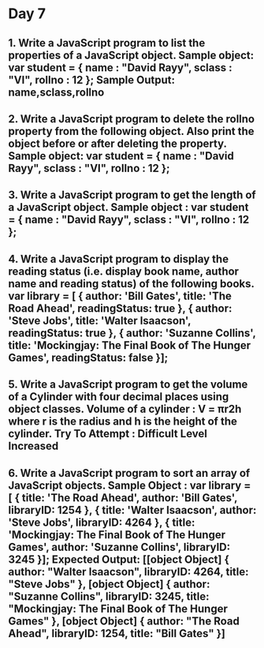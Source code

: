 # Day 7

## 1. Write a JavaScript program to list the properties of a JavaScript object. Sample object: var student = { name : "David Rayy", sclass : "VI", rollno : 12 }; Sample Output: name,sclass,rollno

## 2. Write a JavaScript program to delete the rollno property from the following object. Also print the object before or after deleting the property. Sample object: var student = { name : "David Rayy", sclass : "VI", rollno : 12 }; 

## 3. Write a JavaScript program to get the length of a JavaScript object.  Sample object : var student = { name : "David Rayy", sclass : "VI", rollno : 12 }; 

## 4. Write a JavaScript program to display the reading status (i.e. display book name, author name and reading status) of the following books. var library = [ { author: 'Bill Gates', title: 'The Road Ahead', readingStatus: true }, { author: 'Steve Jobs', title: 'Walter Isaacson', readingStatus: true }, { author: 'Suzanne Collins', title: 'Mockingjay: The Final Book of The Hunger Games', readingStatus: false }]; 

## 5. Write a JavaScript program to get the volume of a Cylinder with four decimal places using object classes. Volume of a cylinder : V = πr2h where r is the radius and h is the height of the cylinder. Try To Attempt : Difficult Level Increased 

## 6. Write a JavaScript program to sort an array of JavaScript objects.  Sample Object : var library = [ { title: 'The Road Ahead', author: 'Bill Gates', libraryID: 1254 }, { title: 'Walter Isaacson', author: 'Steve Jobs', libraryID: 4264 }, { title: 'Mockingjay: The Final Book of The Hunger Games', author: 'Suzanne Collins', libraryID: 3245 }]; Expected Output: [[object Object] { author: "Walter Isaacson", libraryID: 4264, title: "Steve Jobs" }, [object Object] { author: "Suzanne Collins", libraryID: 3245, title: "Mockingjay: The Final Book of The Hunger Games" }, [object Object] { author: "The Road Ahead", libraryID: 1254, title: "Bill Gates" }]
